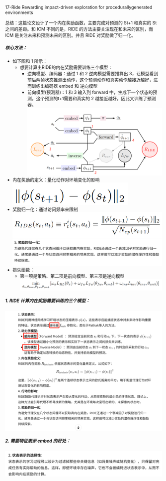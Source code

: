 17-Ride Rewarding impact-driven exploration for procedurallygenerated environments

总结：这篇论文设计了一个内在奖励函数，主要完成对预测的 St+1 和真实的 St 之间的差距。和 ICM 不同的是，RIDE 的方法主要关注现在和未来的区别，而 ICM 是关注未来和预测未来的区别。并且 RIDE 对奖励做了归一化。

##### 核心方法：
- 如下图和 1 所示：
    - 想要计算出RIDE的内在奖励需要训练三个模型：
        - 逆向模型、编码器：通过 1 和 2 逆向模型需要推算出 3，让模型看到前后两帧状态推测出动作，这个预测动作和真实动作越接近越好，进而训练出编码器 embed 和 逆向模型
        - 前向模型(预测器)：1 和 3 输入到 forward 中，生成下一个状态的预测，这个预测的t+1需要和真实的 2 越接近越好，因此又训练了预测器。
![alt text](image-72.png)
- 内在奖励的定义：量化动作对环境变化的影响
![alt text](image-73.png)
- 奖励归一化：通过访问频率来限制
![alt text](image-75.png)
![alt text](image-74.png)
- 损失函数：
    - 第一项是策略、第二项是前向模型、第三项是逆向模型
![alt text](image-76.png)


##### 1. RIDE 计算内在奖励需要训练的三个模型：
![alt text](image-71.png)

##### 2. 需要特征表示 embed 的好处：
![alt text](image-77.png)
